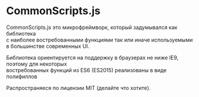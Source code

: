 # CommonScripts.js

CommonScripts.js это микрофреймворк, который задумывался как библиотека  
с наиболее востребованными функциями так или иначе используемыми в большинстве современных UI.

Библиотека ориентируется на поддержку в браузерах не ниже IE9, поэтому для некоторых  
востребованных функций из ES6 (ES2015) реализованы в виде полифиллов

Распространяеся по лицензии MIT (делайте что хотите).
